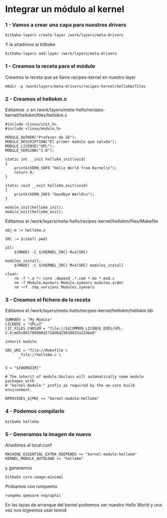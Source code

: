 # Integrar un módulo al kernel

### 1 - Vamos a crear una capa para nuestros drivers

	bitbake-layers create-layer /work/layers/meta-drivers
	
Y la añadimos al bitbake

	bitbake-layers add-layer /work/layers/meta-drivers

### 1 - Creamos la receta para el módulo

Creamos la receta que se llame recipes-kernel en nuestro layer

	mkdir -p /work/layers/meta-drivers/recipes-kernel/hellokm/files

### 2 - Creamos el hellokm.c

Editamos .c en /work/layers/meta-hello/recipes-kernel/hellokm/files/hellokm.c


	#include <linux/init.h>
	#include <linux/module.h>

	MODULE_AUTHOR("Profesor de SE");
	MODULE_DESCRIPTION("El primer modulo que saluda");
	MODULE_LICENSE("GPL");
	MODULE_VERSION("1.0");

	static int __init hellokm_init(void)
	{
		printk(KERN_INFO "Hello World from Kernel\n");
		return 0;
	}

	static void __exit hellokm_exit(void)
	{
		printk(KERN_INFO "Goodbye World\n");
	}

	module_init(hellokm_init);
	module_exit(hellokm_exit);
	
Editamos el /work/layers/meta-hello/recipes-kernel/hellokm/files/Makefile

	obj-m := hellokm.o

	SRC := $(shell pwd)

	all:
		$(MAKE) -C $(KERNEL_SRC) M=$(SRC)

	modules_install:
		$(MAKE) -C $(KERNEL_SRC) M=$(SRC) modules_install

	clean:
		rm -f *.o *~ core .depend .*.cmd *.ko *.mod.c
		rm -f Module.markers Module.symvers modules.order
		rm -rf .tmp_versions Modules.symvers

### 3 - Creamos el fichero de la receta

Editamos el /work/layers/meta-hello/recipes-kernel/hellokm/hellokm.bb

	SUMMARY = "My Module"
	LICENSE = "GPLv2"
	LIC_FILES_CHKSUM = "file://${COMMON_LICENSE_DIR}/GPL-2.0;md5=801f80980d171dd6425610833a22dbe6"

	inherit module

	SRC_URI = "file://Makefile \
		   file://hellokm.c \
		  "

	S = "${WORKDIR}"

	# The inherit of module.bbclass will automatically name module packages with
	# "kernel-module-" prefix as required by the oe-core build environment.

	RPROVIDES_${PN} += "kernel-module-hellokm"
	
### 4 - Podemos compilarlo

	bitbake hellokm
	
### 5 - Generamos la imagen de nuevo

Añadimos al local.conf

	MACHINE_ESSENTIAL_EXTRA_RDEPENDS += "kernel-module-hellokm"
	KERNEL_MODULE_AUTOLOAD += "hellokm"

y generemos
	
	bitbake core-image-minimal
	
Probamos con runquemu

	runqemu qemuarm nographic
	
En las tazas de arranque del kernel podremos ver nuestro Hello World y una vez nos logeemos usar lsmod
	
